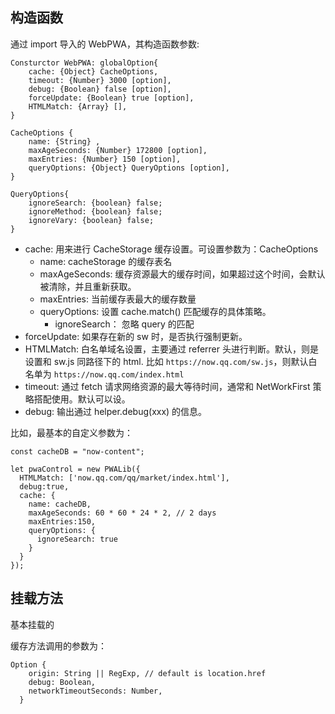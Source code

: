 ## 构造函数

通过 import 导入的 WebPWA，其构造函数参数:

```
Consturctor WebPWA: globalOption{
    cache: {Object} CacheOptions,
	timeout: {Number} 3000 [option],
	debug: {Boolean} false [option],
	forceUpdate: {Boolean} true [option],
    HTMLMatch: {Array} [],
}

CacheOptions {
    name: {String} , 
    maxAgeSeconds: {Number} 172800 [option], 
    maxEntries: {Number} 150 [option], 
    queryOptions: {Object} QueryOptions [option], 
}

QueryOptions{
    ignoreSearch: {boolean} false;
    ignoreMethod: {boolean} false;
    ignoreVary: {boolean} false;
}

```

 - cache: 用来进行 CacheStorage 缓存设置。可设置参数为：CacheOptions
    - name: cacheStorage 的缓存表名
    - maxAgeSeconds: 缓存资源最大的缓存时间，如果超过这个时间，会默认被清除，并且重新获取。
    - maxEntries: 当前缓存表最大的缓存数量
    - queryOptions: 设置 cache.match() 匹配缓存的具体策略。
        - ignoreSearch： 忽略 query 的匹配
 - forceUpdate: 如果存在新的 sw 时，是否执行强制更新。
 - HTMLMatch: 白名单域名设置，主要通过 referrer 头进行判断。默认，则是设置和 sw.js 同路径下的 html. 比如 `https://now.qq.com/sw.js`，则默认白名单为 `https://now.qq.com/index.html`
 - timeout: 通过 fetch 请求网络资源的最大等待时间，通常和 NetWorkFirst 策略搭配使用。默认可以设。
 - debug: 输出通过 helper.debug(xxx) 的信息。
 
比如，最基本的自定义参数为：

```
const cacheDB = "now-content";

let pwaControl = new PWALib({
  HTMLMatch: ['now.qq.com/qq/market/index.html'],
  debug:true,
  cache: {
    name: cacheDB,
    maxAgeSeconds: 60 * 60 * 24 * 2, // 2 days
    maxEntries:150,
    queryOptions: {
      ignoreSearch: true
    }
  }
});
```

## 挂载方法

基本挂载的

缓存方法调用的参数为：

```
Option {
    origin: String || RegExp, // default is location.href
    debug: Boolean,
    networkTimeoutSeconds: Number,
  }
```
